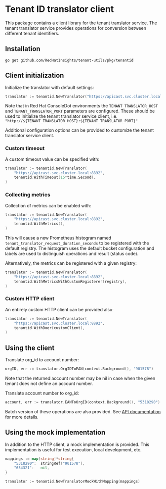 # Tenant ID translator client

This package contains a client library for the tenant translator service.
The tenant translator service provides operations for conversion between different tenant identifiers.

## Installation

```
go get github.com/RedHatInsights/tenant-utils/pkg/tenantid
```

## Client initialization

Initialize the translator with default settings:

```go
translator := tenantid.NewTranslator("https://apicast.svc.cluster.local:8892")
```

Note that in Red Hat ConsoleDot environments the `TENANT_TRANSLATOR_HOST` and `TENANT_TRANSLATOR_PORT` parameters are configured.
These should be used to initialize the tenant translator service client, i.e. `"http://${TENANT_TRANSLATOR_HOST}:${TENANT_TRANSLATOR_PORT}"`

Additional configuration options can be provided to customize the tenant translator service client.

### Custom timeout

A custom timeout value can be specified with:

```go
translator := tenantid.NewTranslator(
	"https://apicast.svc.cluster.local:8892",
	tenantid.WithTimeout(15*time.Second),
)
```

### Collecting metrics

Collection of metrics can be enabled with:

```go
translator := tenantid.NewTranslator(
	"https://apicast.svc.cluster.local:8892",
	tenantid.WithMetrics(),
)
```

This will cause a new Prometheus histogram named `tenant_translator_request_duration_seconds` to be registered with the default registry.
The histogram uses the default bucket configuration and labels are used to distinguish operations and result (status code).

Alternatively, the metrics can be registered with a given registry:

```go
translator := tenantid.NewTranslator(
	"https://apicast.svc.cluster.local:8892",
	tenantid.WithMetricsWithCustomRegisterer(registry),
)
```

### Custom HTTP client

An entirely custom HTTP client can be provided also:

```go
translator := tenantid.NewTranslator(
	"https://apicast.svc.cluster.local:8892",
	tenantid.WithDoer(customClient),
)
```

## Using the client

Translate org_id to account number:

```go
orgID, err := translator.OrgIDToEAN(context.Background(), "901578")
```

Note that the returned account number may be nil in case when the given tenant does not define an account number.

Translate account number to org_id:

```go
account, err := translator.EANToOrgID(context.Background(), "5318290")
```

Batch version of these operations are also provided.
See [API documentation](https://pkg.go.dev/github.com/RedHatInsights/tenant-utils/pkg/tenantid) for more details.

## Using the mock implementation

In addition to the HTTP client, a mock implementation is provided.
This implementation is useful for test execution, local development, etc.

```go
mappings := map[string]*string{
	"5318290":  stringRef("901578"),
	"654321":   nil,
}

translator := tenantid.NewTranslatorMockWithMapping(mappings)
```
